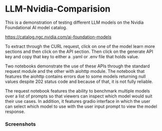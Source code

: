 # LLM-Nvidia-Comparision
This is a demonstration of testing different LLM models on the Nvidia Foundational AI model catalog.

https://catalog.ngc.nvidia.com/ai-foundation-models

To extract through the CURL request, click on one of the model learn more sections and then click on the API section.
Then click on the generate API key and copy that key to either a .yaml or .env file that holds value.

Two notebooks demonstrate the use of these APIs through the standard request module and the other with aiohttp module.
The notebook that features the aiohttp contains errors due to some models returning null values despite 202 status code and
because of that, it is not fully reliable.

The request notebook features the ability to benchmark multiple models over a list of prompts so that viewers can inspect which
model would suit their use cases. In addition, it features gradio interface in which the user can select which model to use with
the user input prompt to view the model response.

### Screenshots

